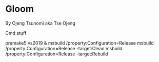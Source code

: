 # Gloom
 
By Ojeng Tsunomi aka Tse Ojeng

Cmd stuff

premake5 vs2019
&
msbuild /property:Configuration=Release
msbuild /property:Configuration=Release -target:Clean
msbuild /property:Configuration=Release -target:Rebuild